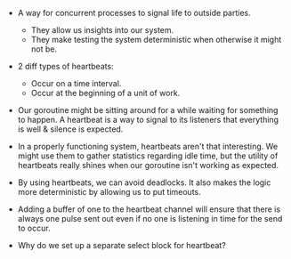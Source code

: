 * A way for concurrent processes to signal life to outside parties.
    * They allow us insights into our system.
    * They make testing the system deterministic when otherwise it might not be.

* 2 diff types of heartbeats:
    * Occur on a time interval.
    * Occur at the beginning of a unit of work.

* Our goroutine might be sitting around for a while waiting for something to happen. A heartbeat is a way to signal to its listeners that everything is well & silence is expected.

* In a properly functioning system, heartbeats aren't that interesting. We might use them to gather statistics regarding idle time, but the utility of heartbeats really shines when our goroutine isn't working as expected.

* By using heartbeats, we can avoid deadlocks. It also makes the logic more deterministic by allowing us to put timeouts.

* Adding a buffer of one to the heartbeat channel will ensure that there is always one pulse sent out even if no one is listening in time for the send to occur.

* Why do we set up a separate select block for heartbeat?